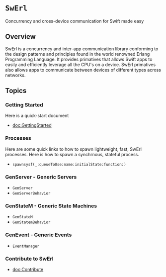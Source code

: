 # ``SwErl``

Concurrency and cross-device communication for Swift made easy

## Overview

SwErl is a concurrency and inter-app communication library conforming to the design patterns and principles found in the world renowned Erlang Programming Language. It provides primatives that allows Swift apps to easily and efficiently leverage all the CPU's on a device. SwErl primatives also allows apps to communicate between devices of different types across networks.

## Topics

### Getting Started
Here is a quick-start document
- <doc:GettingStarted>

### Processes
Here are some quick links to how to spawn lightweight, fast, SwErl processes.
Here is how to spawn a synchrnous, stateful process.
- ``spawnsysf(_:queueToUse:name:initialState:function:)``

### GenServer - Generic Servers
- ``GenServer``
- ``GenServerBehavior``

### GenStateM - Generic State Machines
- ``GenStateM``
- ``GenStatemBehavior``

### GenEvent - Generic Events
- ``EventManager``

### Contribute to SwErl
- <doc:Contribute>
